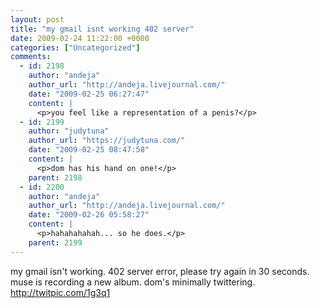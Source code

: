 ```yaml
---
layout: post
title: "my gmail isnt working 402 server"
date: 2009-02-24 11:22:00 +0000
categories: ["Uncategorized"]
comments:
  - id: 2198
    author: "andeja"
    author_url: "http://andeja.livejournal.com/"
    date: "2009-02-25 06:27:47"
    content: |
      <p>you feel like a representation of a penis?</p>
  - id: 2199
    author: "judytuna"
    author_url: "https://judytuna.com/"
    date: "2009-02-25 08:47:58"
    content: |
      <p>dom has his hand on one!</p>
    parent: 2198
  - id: 2200
    author: "andeja"
    author_url: "http://andeja.livejournal.com/"
    date: "2009-02-26 05:58:27"
    content: |
      <p>hahahahahah... so he does.</p>
    parent: 2199
---
```


my gmail isn't working. 402 server error, please try again in 30 seconds.
muse is recording a new album. dom's minimally twittering. http://twitpic.com/1g3q1